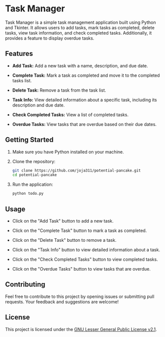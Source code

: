 # Task Manager

Task Manager is a simple task management application built using Python and Tkinter. It allows users to add tasks, mark tasks as completed, delete tasks, view task information, and check completed tasks. Additionally, it provides a feature to display overdue tasks.

## Features

- **Add Task:** Add a new task with a name, description, and due date.

- **Complete Task:** Mark a task as completed and move it to the completed tasks list.

- **Delete Task:** Remove a task from the task list.

- **Task Info:** View detailed information about a specific task, including its description and due date.

- **Check Completed Tasks:** View a list of completed tasks.

- **Overdue Tasks:** View tasks that are overdue based on their due dates.

## Getting Started

1. Make sure you have Python installed on your machine.

2. Clone the repository:

    ```bash
    git clone https://github.com/joja311/potential-pancake.git
    cd potential-pancake
    ```
3. Run the application:

    ```bash
    python todo.py
    ```

## Usage

- Click on the "Add Task" button to add a new task.

- Click on the "Complete Task" button to mark a task as completed.

- Click on the "Delete Task" button to remove a task.

- Click on the "Task Info" button to view detailed information about a task.

- Click on the "Check Completed Tasks" button to view completed tasks.

- Click on the "Overdue Tasks" button to view tasks that are overdue.

## Contributing

Feel free to contribute to this project by opening issues or submitting pull requests. Your feedback and suggestions are welcome!

## License

This project is licensed under the [GNU Lesser General Public License v2.1](LICENSE).

